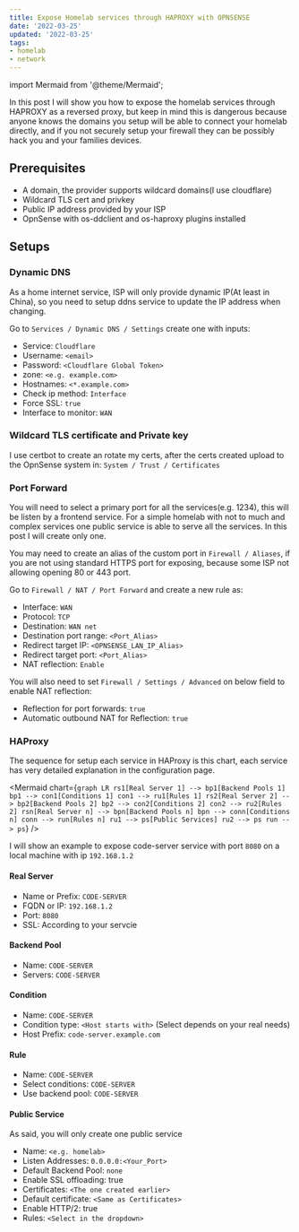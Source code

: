 ```yaml
---
title: Expose Homelab services through HAPROXY with OPNSENSE
date: '2022-03-25'
updated: '2022-03-25'
tags: 
- homelab
- network
---
```


import Mermaid from '@theme/Mermaid';

In this post I will show you how to expose the homelab services through HAPROXY as a reversed proxy, but keep in mind this is dangerous because anyone knows the domains you setup will be able to connect your homelab directly, and if you not securely setup your firewall they can be possibly hack you and your families devices.

<!--truncate-->

## Prerequisites

- A domain, the provider supports wildcard domains(I use cloudflare)
- Wildcard TLS cert and privkey
- Public IP address provided by your ISP
- OpnSense with os-ddclient and os-haproxy plugins installed

## Setups

### Dynamic DNS

As a home internet service, ISP will only provide dynamic IP(At least in China), so you need to setup ddns service to update the IP address when changing.

Go to `Services / Dynamic DNS / Settings` create one with inputs:

- Service: `Cloudflare`
- Username: `<email>`
- Password: `<Cloudflare Global Token>`
- zone: `<e.g. example.com>`
- Hostnames: `<*.example.com>`
- Check ip method: `Interface`
- Force SSL: `true`
- Interface to monitor: `WAN`

### Wildcard TLS certificate and Private key

I use certbot to create an rotate my certs, after the certs created upload to the OpnSense system in: `System / Trust / Certificates`

### Port Forward

You will need to select a primary port for all the services(e.g. 1234), this will be listen by a frontend service. For a simple homelab with not to much and complex services one public service is able to serve all the services. In this post I will create only one.

You may need to create an alias of the custom port in `Firewall / Aliases`, if you are not using standard HTTPS port for exposing, because some ISP not allowing opening 80 or 443 port.

Go to `Firewall / NAT / Port Forward` and create a new rule as:

- Interface: `WAN`
- Protocol: `TCP`
- Destination: `WAN net`
- Destination port range: `<Port_Alias>`
- Redirect target IP: `<OPNSENSE_LAN_IP_Alias>`
- Redirect target port: `<Port_Alias>`
- NAT reflection: `Enable`

You will also need to set `Firewall / Settings / Advanced` on below field to enable NAT reflection:

- Reflection for port forwards: `true`
- Automatic outbound NAT for Reflection: `true`

### HAProxy

The sequence for setup each service in HAProxy is this chart, each service has very detailed explanation in the configuration page.

<Mermaid
  chart={`
    graph LR
    rs1[Real Server 1] --> bp1[Backend Pools 1]
    bp1 --> con1[Conditions 1]
    con1 --> ru1[Rules 1]
    rs2[Real Server 2] --> bp2[Backend Pools 2]
    bp2 --> con2[Conditions 2]
    con2 --> ru2[Rules 2]
    rsn[Real Server n] --> bpn[Backend Pools n]
    bpn --> conn[Conditions n]
    conn --> run[Rules n]
    ru1 --> ps[Public Services]
    ru2 --> ps
    run --> ps
    `}
/>

I will show an example to expose code-server service with port `8080` on a local machine with ip `192.168.1.2`

#### Real Server

- Name or Prefix: `CODE-SERVER`
- FQDN or IP: `192.168.1.2`
- Port: `8080`
- SSL: According to your servcie

#### Backend Pool

- Name: `CODE-SERVER`
- Servers: `CODE-SERVER`

#### Condition

- Name: `CODE-SERVER`
- Condition type: `<Host starts with>` (Select depends on your real needs)
- Host Prefix: `code-server.example.com`

#### Rule

- Name: `CODE-SERVER`
- Select conditions: `CODE-SERVER`
- Use backend pool: `CODE-SERVER`

#### Public Service

As said, you will only create one public service

- Name: `<e.g. homelab>`
- Listen Addresses: `0.0.0.0:<Your_Port>`
- Default Backend Pool: `none`
- Enable SSL offloading: true
- Certificates: `<The one created earlier>`
- Default certificate: `<Same as Certificates>`
- Enable HTTP/2: true
- Rules: `<Select in the dropdown>`
